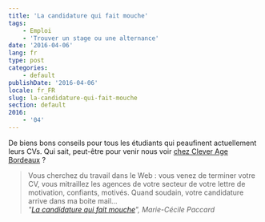 ```yaml
---
title: 'La candidature qui fait mouche'
tags:
    - Emploi
    - 'Trouver un stage ou une alternance'
date: '2016-04-06'
lang: fr
type: post
categories:
    - default
publishDate: '2016-04-06'
locale: fr_FR
slug: la-candidature-qui-fait-mouche
section: default
2016:
    - '04'
---
```


De biens bons conseils pour tous les étudiants qui peaufinent actuellement leurs CVs. Qui sait, peut-être pour venir nous voir [chez Clever Age Bordeaux](http://www.clever-age.com/fr/carriere/#jobs-panel) ?

<!--more-->

> Vous cherchez du travail dans le Web : vous venez de terminer votre CV, vous mitraillez les agences de votre secteur de votre lettre de motivation, confiants, motivés. Quand soudain, votre candidature arrive dans ma boite mail…  
> <cite>"[La candidature qui fait mouche](https://medium.com/france/cv-la-candidature-qui-fait-mouche-eaa2884d2844#.j3fcbkczj)", Marie-Cécile Paccard</cite>
